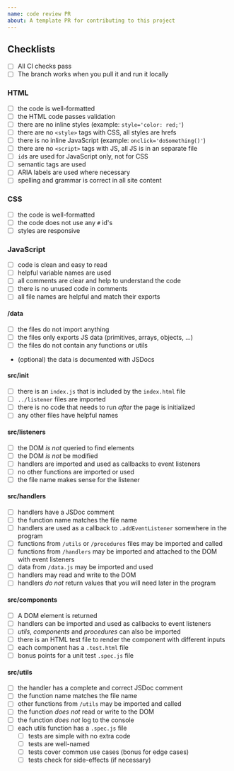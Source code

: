 ```yaml
---
name: code review PR
about: A template PR for contributing to this project
---
```


<!--
  make this PR easy to find:

  - assign yourself
  - link it to an issue
  - milestones
  - request a review
-->

## Checklists

- [ ] All CI checks pass
- [ ] The branch works when you pull it and run it locally

<!--
  here are some more specific checklists for different types of code
  you can delete the checklists that don't apply to your PR
-->

### HTML

- [ ] the code is well-formatted
- [ ] the HTML code passes validation
- [ ] there are no inline styles (example: `style='color: red;'`)
- [ ] there are no `<style>` tags with CSS, all styles are hrefs
- [ ] there is no inline JavaScript (example: `onclick='doSomething()'`)
- [ ] there are no `<script>` tags with JS, all JS is in an separate file
- [ ] `id`s are used for JavaScript only, not for CSS
- [ ] semantic tags are used
- [ ] ARIA labels are used where necessary
- [ ] spelling and grammar is correct in all site content

### CSS

- [ ] the code is well-formatted
- [ ] the code does not use any `#` id's
- [ ] styles are responsive

### JavaScript

- [ ] code is clean and easy to read
- [ ] helpful variable names are used
- [ ] all comments are clear and help to understand the code
- [ ] there is no unused code in comments
- [ ] all file names are helpful and match their exports

#### /data

- [ ] the files do not import anything
- [ ] the files only exports JS data (primitives, arrays, objects, ...)
- [ ] the files do not contain any functions or utils
- (optional) the data is documented with JSDocs

#### src/init

- [ ] there is an `index.js` that is included by the `index.html` file
- [ ] `../listener` files are imported
- [ ] there is no code that needs to run _after_ the page is initialized
- [ ] any other files have helpful names

#### src/listeners

- [ ] the DOM _is not_ queried to find elements
- [ ] the DOM _is not_ be modified
- [ ] handlers are imported and used as callbacks to event listeners
- [ ] no other functions are imported or used
- [ ] the file name makes sense for the listener

#### src/handlers

- [ ] handlers have a JSDoc comment
- [ ] the function name matches the file name
- [ ] handlers are used as a callback to `.addEventListener` somewhere in the
      program
- [ ] functions from `/utils` or `/procedures` files may be imported and called
- [ ] functions from `/handlers` may be imported and attached to the DOM with
      event listeners
- [ ] data from `/data.js` may be imported and used
- [ ] handlers may read and write to the DOM
- [ ] handlers _do not_ return values that you will need later in the program

#### src/components

- [ ] A DOM element is returned
- [ ] handlers can be imported and used as callbacks to event listeners
- [ ] _utils_, _components_ and _procedures_ can also be imported
- [ ] there is an HTML test file to render the component with different inputs
- [ ] each component has a `.test.html` file
- [ ] bonus points for a unit test `.spec.js` file

#### src/utils

- [ ] the handler has a complete and correct JSDoc comment
- [ ] the function name matches the file name
- [ ] other functions from `/utils` may be imported and called
- [ ] the function _does not_ read or write to the DOM
- [ ] the function _does not_ log to the console
- [ ] each utils function has a `.spec.js` file
  - [ ] tests are simple with no extra code
  - [ ] tests are well-named
  - [ ] tests cover common use cases (bonus for edge cases)
  - [ ] tests check for side-effects (if necessary)
